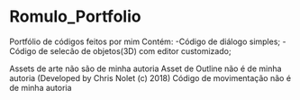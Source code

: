 # Romulo_Portfolio
Portfólio de códigos feitos por mim
Contém:
-Código de diálogo simples;
-Código de selecão de objetos(3D) com editor customizado;

Assets de arte não são de minha autoria
Asset de Outline não é de minha autoria (Developed by Chris Nolet (c) 2018)
Código de movimentação não é de minha autoria
